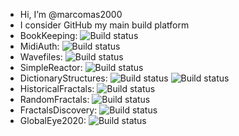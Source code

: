 - Hi, I’m @marcomas2000
- I consider GitHub my main build platform
- BookKeeping: ![Build status](https://github.com/marcomas2000/BookKeeping/actions/workflows/build.yml/badge.svg)
- MidiAuth: ![Build status](https://github.com/marcomas2000/MidiAuth/actions/workflows/msbuild.yml/badge.svg)
- Wavefiles: ![Build status](https://github.com/marcomas2000/WaveFiles/actions/workflows/qmakebuild.yml/badge.svg)
- SimpleReactor: ![Build status](https://github.com/marcomas2000/simple_reactor/actions/workflows/cmake.yml/badge.svg)
- DictionaryStructures: ![Build status](https://github.com/marcomas2000/DictionaryStructures/actions/workflows/cmake.yml/badge.svg) ![Build status](https://github.com/marcomas2000/DictionaryStructures/actions/workflows/gtest.yml/badge.svg)
- HistoricalFractals: ![Build status](https://github.com/marcomas2000/HistoricalFractals/actions/workflows/cmake.yml/badge.svg)
- RandomFractals: ![Build status](https://github.com/marcomas2000/RandomFractals/actions/workflows/cmake.yml/badge.svg)
- FractalsDiscovery: ![Build status](https://github.com/marcomas2000/FractalsDiscovery/actions/workflows/build.yml/badge.svg)
- GlobalEye2020: ![Build status](https://github.com/marcomas2000/GlobalEye2020/actions/workflows/cmake.yml/badge.svg)



<!---
marcomas2000/marcomas2000 is a ✨ special ✨ repository because its `README.md` (this file) appears on your GitHub profile.
You can click the Preview link to take a look at your changes.
--->
